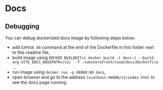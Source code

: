 # Docs

## Debugging

You can debug dockerized docs image by following steps below:
- add `EXPOSE 80` command at the end of the Dockerfile in this folder next to this readme file, 
- build image using `DOCKER_BUILDKIT=1 docker build -t docs-1 --build-arg VITE_DOCS_BASEPATH=/v2/  -f .vuestorefrontcloud/docs/Dockerfile .`, 
- run image using `docker run -p 48080:80 docs`, 
- open browser and go to the address `localhost:48080/v2/index.html` to see the docs page running.
